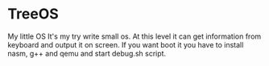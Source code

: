 # TreeOS
My little OS
It's my try write small os. At this level it can get information from keyboard and output it on screen.
If you want boot it you have to install nasm, g++ and qemu and start debug.sh script.
